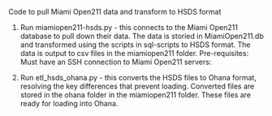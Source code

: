 Code to pull Miami Open211 data and transform to HSDS format

1. Run miamiopen211-hsds.py - this connects to the Miami Open211 database to pull down their data.
   The data is storied in MiamiOpen211.db and transformed using the scripts in sql-scripts to HSDS format.
   The data is output to csv files in the miamiopen211 folder.
   Pre-requisites: Must have an SSH connection to Miami Open211 servers: 
   
2. Run etl_hsds_ohana.py - this converts the HSDS files to Ohana format, resolving the key differences that prevent loading.
   Converted files are stored in the ohana folder in the miamiopen211 folder.
   These files are ready for loading into Ohana.

